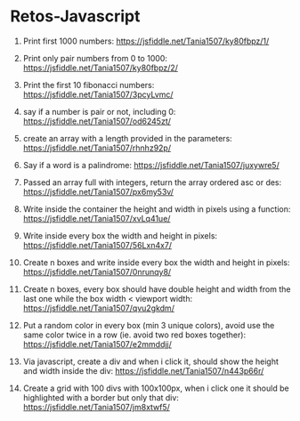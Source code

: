 # Retos-Javascript
1. Print first 1000 numbers: 
 https://jsfiddle.net/Tania1507/ky80fbpz/1/

2. Print only pair numbers from 0 to 1000:
 https://jsfiddle.net/Tania1507/ky80fbpz/2/

3. Print the first 10 fibonacci numbers:
 https://jsfiddle.net/Tania1507/3pcyLvmc/

4. say if a number is pair or not, including 0:
 https://jsfiddle.net/Tania1507/od6245zt/

5. create an array with a length provided in the parameters:
 https://jsfiddle.net/Tania1507/rhnhz92p/

6. Say if a word is a palindrome:
 https://jsfiddle.net/Tania1507/juxywre5/

7. Passed an array full with integers, return the array ordered asc or des: 
 https://jsfiddle.net/Tania1507/px6my53v/

8. Write inside the container the height and width in pixels using a function:
 https://jsfiddle.net/Tania1507/xvLq41ue/

9. Write inside every box the width and height in pixels: 
 https://jsfiddle.net/Tania1507/56Lxn4x7/

10. Create n boxes and write inside every box the width and height in pixels:
 https://jsfiddle.net/Tania1507/0nrunqy8/

11. Create n boxes, every box should have double height and width from the last one while the box width < viewport width:
 https://jsfiddle.net/Tania1507/qvu2gkdm/

12. Put a random color in every box (min 3 unique colors), avoid use the same color twice in a row (ie. avoid two red boxes together): 
 https://jsfiddle.net/Tania1507/e2mmddjj/

13. Via javascript, create a div and when i click it, should show the height and width inside the div: 
 https://jsfiddle.net/Tania1507/n443p66r/

14. Create a grid with 100 divs with 100x100px, when i click one it should be highlighted with a border but only that div:
 https://jsfiddle.net/Tania1507/jm8xtwf5/
